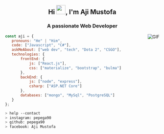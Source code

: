 <h2 align="center">Hi <img src="https://raw.githubusercontent.com/iampavangandhi/iampavangandhi/master/gifs/Hi.gif" width="30px">, I'm Aji Mustofa</h2>
<h3 align="center">A passionate Web Developer</h3>

<img align="right" alt="GIF" src="https://media.giphy.com/media/l0EtMsQGaTomxzzIk/giphy.gif" />

 ```javascript
const aji = {
    pronouns: "He" | "Him",
    code: ["Javascript", "C#"],
    askMeAbout: ["web dev", "tech", "Dota 2", "CSGO"],
    technologies: {
        frontEnd: {
            js: ["React.js"],
            css: ["materialize", "bootstrap", "bulma"]
        },
        backEnd: {
            js: ["node", "express"],
            csharp: ["ASP.NET Core"]
        },
        databases: ["mongo", "MySql", "PostgreSQL"]
    }
};
```

````bash
> help --contact
> instagram: pepega90
> github: pepega90
> facebook: Aji Mustofa
````

